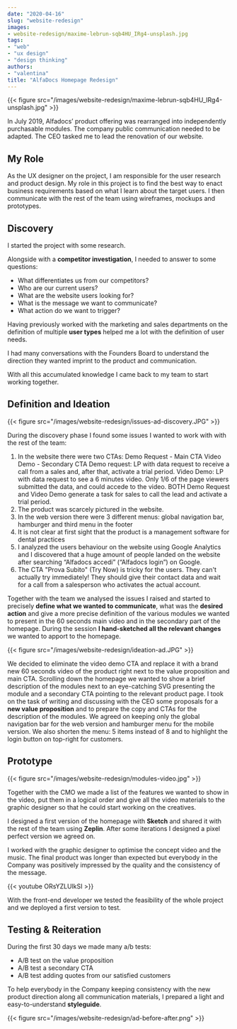 ```yaml
---
date: "2020-04-16"
slug: "website-redesign"
images:
- website-redesign/maxime-lebrun-sqb4HU_IRg4-unsplash.jpg
tags:
- "web"
- "ux design"
- "design thinking"
authors:
- "valentina"
title: "AlfaDocs Homepage Redesign"
---
```


{{< figure src="/images/website-redesign/maxime-lebrun-sqb4HU_IRg4-unsplash.jpg" >}}

In July 2019, Alfadocs’ product offering was rearranged into independently purchasable modules. The company public communication needed to be adapted. The CEO tasked me to lead the renovation of our website.

## My Role

As the UX designer on the project, I am responsible for the user research and product design. My role in this project is to find the best way to enact business requirements based on what I learn about the target users. I then communicate with the rest of the team using wireframes, mockups and prototypes.

## Discovery

I started the project with some research.

Alongside with a **competitor investigation**, I needed to answer to some questions:
* What differentiates us from our competitors?
* Who are our current users?
* What are the website users looking for?
* What is the message we want to communicate?
* What action do we want to trigger?

Having previously worked with the marketing and sales departments on the definition of multiple **user types** helped me a lot with the definition of user needs.

I had many conversations with the Founders Board to understand the direction they wanted imprint to the product and communication.

With all this accumulated knowledge I came back to my team to start working together.

## Definition and Ideation

{{< figure src="/images/website-redesign/issues-ad-discovery.JPG" >}}

During the discovery phase I found some issues I wanted to work with with the rest of the team:
1. In the website there were two CTAs:
  Demo Request - Main CTA
  Video Demo - Secondary CTA
  Demo request: LP with data request to receive a call from a sales and, after that, activate a trial period.
  Video Demo: LP with data request to see a 6 minutes video. Only 1/6 of the page viewers submitted the data, and could accede to the video.
  BOTH Demo Request and Video Demo generate a task for sales to call the lead and activate a trial period.
2. The product was scarcely pictured in the website.
3. In the web version there were 3 different menus: global navigation bar, hamburger and third menu in the footer
4. It is not clear at first sight that the product is a management software for dental practices
5. I analyzed the users behaviour on the website using Google Analytics and I discovered that a huge amount of people landed on the website after searching “Alfadocs accedi” (“Alfadocs login”) on Google.
6. The CTA "Prova Subito" (Try Now) is tricky for the users. They can't actually try immediately! They should give their contact data and wait for a call from a salesperson who activates the actual account.

Together with the team we analysed the issues I raised and started to precisely **define what we wanted to communicate**, what was the **desired action** and give a more precise definition of the various modules we wanted to present in the 60 seconds main video and in the secondary part of the homepage. During the session **I hand-sketched all the relevant changes** we wanted to apport to the homepage.

{{< figure src="/images/website-redesign/ideation-ad.JPG" >}}

We decided to eliminate the video demo CTA and replace it with a brand new 60 seconds video of the product right next to the value proposition and main CTA.
Scrolling down the homepage we wanted to show a brief description of the modules next to an eye-catching SVG presenting the module and a secondary CTA pointing to the relevant product page.
I took on the task of writing and discussing with the CEO some proposals for a **new value proposition** and to prepare the copy and CTAs for the description of the modules.
We agreed on keeping only the global navigation bar for the web version and hamburger menu for the mobile version. We also shorten the menu: 5 items instead of 8 and to highlight the login button on top-right for customers.

## Prototype

{{< figure src="/images/website-redesign/modules-video.jpg" >}}

Together with the CMO we made a list of the features we wanted to show in the video, put them in a logical order and give all the video materials to the graphic designer so that he could start working on the creatives.

I designed a first version of the homepage with **Sketch** and shared it with the rest of the team using **Zeplin**. After some iterations I designed a pixel perfect version we agreed on.

I worked with the graphic designer to optimise the concept video and the music. The final product was longer than expected but everybody in the Company was positively impressed by the quality and the consistency of the message.

{{< youtube ORsYZLUlkSI >}}

With the front-end developer we tested the feasibility of the whole project and we deployed a first version to test.

## Testing & Reiteration

During the first 30 days we made many a/b tests:
* A/B test on the value proposition
* A/B test a secondary CTA
* A/B test adding quotes from our satisfied customers

To help everybody in the Company keeping consistency with the new product direction along all communication materials, I prepared a light and easy-to-understand **styleguide**.

{{< figure src="/images/website-redesign/ad-before-after.png" >}}
